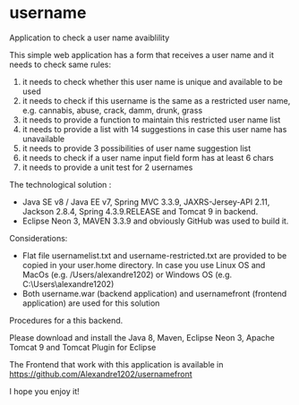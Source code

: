 # username
Application to check a user name avaiblility

This simple web application has a form that receives a user name and it needs to check same rules:
1) it needs to check whether this user name is unique and available to be used
2) it needs to check if this username is the same as a restricted user name, e.g. cannabis, abuse, crack, damm, drunk, grass  
3) it needs to provide a function to maintain this restricted user name list
4) it needs to provide a list with 14 suggestions in case this user name has unavailable
5) it needs to provide 3 possibilities of user name suggestion list
6) it needs to check if a user name input field form has at least 6 chars
7) it needs to provide a unit test for 2 usernames 

The technological solution : 
- Java SE v8 / Java EE v7, Spring MVC 3.3.9, JAXRS-Jersey-API 2.11, Jackson 2.8.4, Spring 4.3.9.RELEASE and Tomcat 9 in backend. 
- Eclipse Neon 3, MAVEN 3.3.9 and obviously GitHub was used to build it. 

Considerations:
- Flat file usernamelist.txt and username-restricted.txt are provided to be copied in your user.home directory. In case you use Linux OS and MacOs (e.g. /Users/alexandre1202) or Windows OS (e.g. C:\Users\alexandre1202\)  
- Both username.war (backend application) and usernamefront (frontend application) are used for this solution

Procedures for a this backend. 

Please download and install the Java 8, Maven, Eclipse Neon 3, Apache Tomcat 9 and Tomcat Plugin for Eclipse 

The Frontend that work with this application is available in https://github.com/Alexandre1202/usernamefront

I hope you enjoy it!

